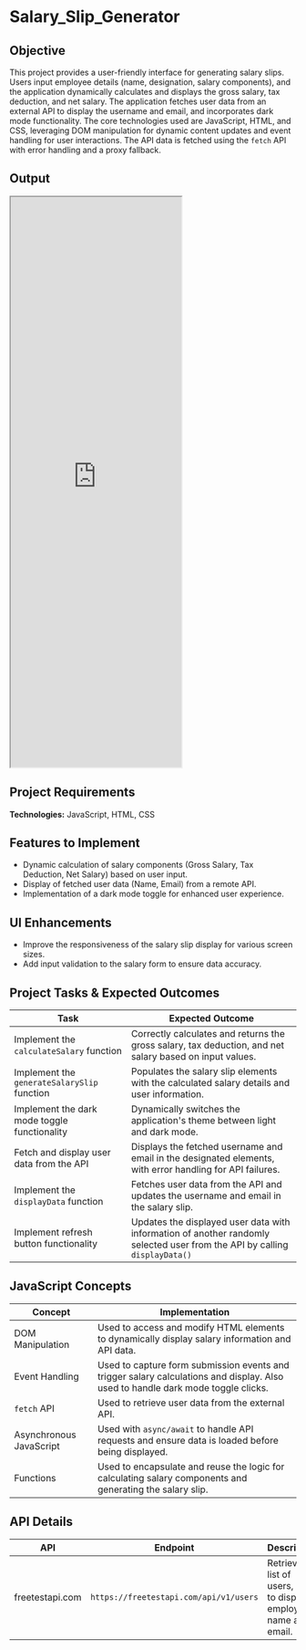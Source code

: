 # Salary_Slip_Generator

## Objective
This project provides a user-friendly interface for generating salary slips. Users input employee details (name, designation, salary components), and the application dynamically calculates and displays the gross salary, tax deduction, and net salary. The application fetches user data from an external API to display the username and email, and incorporates dark mode functionality. The core technologies used are JavaScript, HTML, and CSS, leveraging DOM manipulation for dynamic content updates and event handling for user interactions. The API data is fetched using the `fetch` API with error handling and a proxy fallback.

## Output
<iframe src="https://github.com/niat-web/Salary_Slip_Generator" height="1000" width="300" title="Salary_Slip_Generator"></iframe>

## Project Requirements
**Technologies:** JavaScript, HTML, CSS

## Features to Implement
- Dynamic calculation of salary components (Gross Salary, Tax Deduction, Net Salary) based on user input.
- Display of fetched user data (Name, Email) from a remote API.
- Implementation of a dark mode toggle for enhanced user experience.

## UI Enhancements
- Improve the responsiveness of the salary slip display for various screen sizes.
- Add input validation to the salary form to ensure data accuracy.

## Project Tasks & Expected Outcomes
| Task | Expected Outcome |
|------|------------------|
| Implement the `calculateSalary` function | Correctly calculates and returns the gross salary, tax deduction, and net salary based on input values. |
| Implement the `generateSalarySlip` function | Populates the salary slip elements with the calculated salary details and user information. |
| Implement the dark mode toggle functionality | Dynamically switches the application's theme between light and dark mode. |
| Fetch and display user data from the API | Displays the fetched username and email in the designated elements, with error handling for API failures. |
| Implement the `displayData` function | Fetches user data from the API and updates the username and email in the salary slip. |
| Implement refresh button functionality | Updates the displayed user data with information of another randomly selected user from the API by calling `displayData()` |

## JavaScript Concepts
| Concept | Implementation |
|---------|----------------|
| DOM Manipulation | Used to access and modify HTML elements to dynamically display salary information and API data. |
| Event Handling | Used to capture form submission events and trigger salary calculations and display.  Also used to handle dark mode toggle clicks. |
| `fetch` API | Used to retrieve user data from the external API. |
| Asynchronous JavaScript | Used with `async/await` to handle API requests and ensure data is loaded before being displayed. |
| Functions | Used to encapsulate and reuse the logic for calculating salary components and generating the salary slip. |

## API Details
| API | Endpoint | Description |
|-----|----------|-------------|
| freetestapi.com | `https://freetestapi.com/api/v1/users` | Retrieves a list of users, used to display employee name and email. |